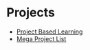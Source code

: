 # Projects

- [Project Based Learning](https://github.com/tuvtran/project-based-learning)
- [Mega Project List](https://github.com/karan/Projects)